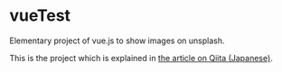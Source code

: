 # vueTest
Elementary project of vue.js to show images on unsplash.

This is the project which is explained in [the article on Qiita (Japanese)]( https://qiita.com/mktshhr/items/5a6712f3122b5db6aee0). 

